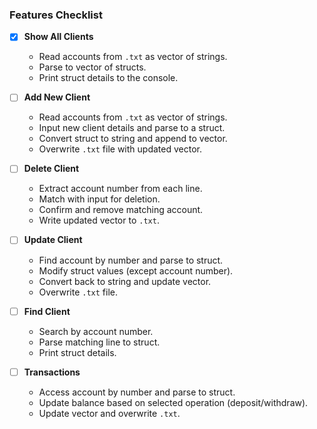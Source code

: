 ### Features Checklist

- [x] **Show All Clients**
  - Read accounts from `.txt` as vector of strings.
  - Parse to vector of structs.
  - Print struct details to the console.

- [ ] **Add New Client**
  - Read accounts from `.txt` as vector of strings.
  - Input new client details and parse to a struct.
  - Convert struct to string and append to vector.
  - Overwrite `.txt` file with updated vector.

- [ ] **Delete Client**
  - Extract account number from each line.
  - Match with input for deletion.
  - Confirm and remove matching account.
  - Write updated vector to `.txt`.

- [ ] **Update Client**
  - Find account by number and parse to struct.
  - Modify struct values (except account number).
  - Convert back to string and update vector.
  - Overwrite `.txt` file.

- [ ] **Find Client**
  - Search by account number.
  - Parse matching line to struct.
  - Print struct details.

- [ ] **Transactions**
  - Access account by number and parse to struct.
  - Update balance based on selected operation (deposit/withdraw).
  - Update vector and overwrite `.txt`.

